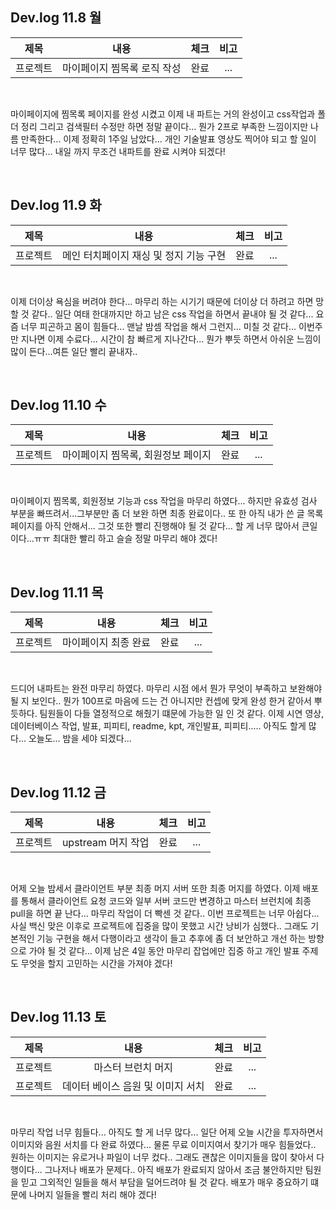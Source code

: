 ## Dev.log 11.8 월

  |제목|내용|체크|비고|
|:------:|:------:|:------:|:------:|
|프로젝트|마이페이지 찜목록 로직 작성|완료|...|


<br />

마이페이지에 찜목록 페이지를 완성 시켰고 이제 내 파트는 거의 완성이고 css작업과 폴더 정리 그리고 검색필터 수정만 하면 정말 끝이다... 뭔가 2프로 부족한 느낌이지만 나름 만족한다... 이제 정확히 1주일 남았다... 개인 기술발표 영상도 찍어야 되고 할 일이 너무 많다... 내일 까지 무조건 내파트를 완료 시켜야 되겠다!

<br />

## Dev.log 11.9 화

  |제목|내용|체크|비고|
|:------:|:------:|:------:|:------:|
|프로젝트|메인 터치페이지 재싱 및 정지 기능 구현|완료|...|


<br />

이제 더이상 욕심을 버려야 한다... 마무리 하는 시기기 때문에 더이상 더 하려고 하면 망할 것 같다.. 일단 여태 한대까지만 하고 남은 css 작업을 하면서 끝내야 될 것 같다... 요즘 너무 피곤하고 몸이 힘들다... 맨날 밤셈 작업을 해서 그런지... 미칠 것 같다... 이번주만 지나면 이제 수료다... 시간이 참 빠르게 지나간다... 뭔가 뿌듯 하면서 아쉬운 느낌이 많이 든다...여튼 일단 빨리 끝내자..


<br />

## Dev.log 11.10 수

  |제목|내용|체크|비고|
|:------:|:------:|:------:|:------:|
|프로젝트|마이페이지 찜목록, 회원정보 페이지|완료|...|


<br />

마이페이지 찜목록, 회원정보 기능과 css 작업을 마무리 하였다... 하지만 유효성 검사 부분을 빠뜨려서...그부분만 좀 더 보완 하면 최종 완료이다.. 또 한 아직 내가 쓴 글 목록 페이지를 아직 안해서... 그것 또한 빨리 진행해야 될 것 같다... 할 게 너무 많아서 큰일이다...ㅠㅠ 최대한 빨리 하고 슬슬 정말 마무리 해야 겠다!


<br />

## Dev.log 11.11 목

  |제목|내용|체크|비고|
|:------:|:------:|:------:|:------:|
|프로젝트|마이페이지 최종 완료|완료|...|


<br />

드디어 내파트는 완전 마무리 하였다. 마무리 시점 에서 뭔가 무엇이 부족하고 보완해야 될 지 보인다.. 뭔가 100프로 마음에 드는 건 아니지만 컨셉에 맞게 완성 한거 같아서 뿌듯하다. 팀원들이 다들 열정적으로 해줬기 떄문에 가능한 일 인 것 같다. 이제 시연 영상, 데이터베이스 작업, 발표, 피피티, readme, kpt, 개인발표, 피피티..... 아직도 할게 많다... 오늘도... 밤을 세야 되겠다...


<br />

## Dev.log 11.12 금

  |제목|내용|체크|비고|
|:------:|:------:|:------:|:------:|
|프로젝트|upstream 머지 작업|완료|...|


<br />

어제 오늘 밤세서 클라이언트 부분 최종 머지 서버 또한 최종 머지를 하였다. 이제 배포를 통해서 클라이언트 요청 코드와 일부 서버 코드만 변경하고 마스터 브런치에 최종 pull을 하면 끝 난다... 마무리 작업이 더 빡센 것 같다.. 이번 프로젝트는 너무 아쉽다... 사실 백신 맞은 이후로 프로젝트에 집중을 많이 못했고 시간 낭비가 심했다.. 그래도 기본적인 기능 구현을 해서 다행이라고 생각이 들고 추후에 좀 더 보안하고 개선 하는 방향으로 가야 될 것 같다... 이제 남은 4일 동안 마무리 잡업에만 집중 하고 개인 발표 주제도 무엇을 할지 고민하는 시간을 가져야 겠다!


<br />

## Dev.log 11.13 토

  |제목|내용|체크|비고|
|:------:|:------:|:------:|:------:|
|프로젝트|마스터 브런치 머지|완료|...|
|프로젝트|데이터 베이스 음원 및 이미지 서치|완료|...|


<br />

마무리 작업 너무 힘들다... 아직도 할 게 너무 많다... 일단 어제 오늘 시간을 투자하면서 이미지와 음원 서치를 다 완료 하였다... 물론 무료 이미지여서 찾기가 매우 힘들었다.. 원하는 이미지는 유로거나 파일이 너무 컸다.. 그래도 괜찮은 이미지들을 많이 찾아서 다행이다... 그나저나 배포가 문제다.. 아직 배포가 완료되지 않아서 조금 불안하지만 팀원을 믿고 그외적인 일들을 해서 부담을 덜어드려야 될 것 같다. 배포가 매우 중요하기 떄문에 나머지 일들을 빨리 처리 해야 겠다!

<br />